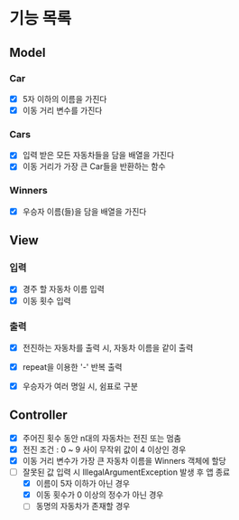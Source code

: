 # 기능 목록

## Model
### Car
- [x] 5자 이하의 이름을 가진다
- [x] 이동 거리 변수를 가진다

### Cars
- [x] 입력 받은 모든 자동차들을 담을 배열을 가진다
- [x] 이동 거리가 가장 큰 Car들을 반환하는 함수

### Winners
- [x] 우승자 이름(들)을 담을 배열을 가진다

## View
### 입력
- [x] 경주 할 자동차 이름 입력
- [x] 이동 횟수 입력

### 출력
- [x] 전진하는 자동차를 출력 시, 자동차 이름을 같이 출력
- [x] repeat을 이용한 '-' 반복 출력
- [x] 우승자가 여러 명일 시, 쉼표로 구분


## Controller
- [x] 주어진 횟수 동안 n대의 자동차는 전진 또는 멈춤
- [x] 전진 조건 : 0 ~ 9 사이 무작위 값이 4 이상인 경우
- [x] 이동 거리 변수가 가장 큰 자동차 이름을 Winners 객체에 할당
- [ ] 잘못된 값 입력 시 IllegalArgumentException 발생 후 앱 종료
  - [x] 이름이 5자 이하가 아닌 경우
  - [x] 이동 횟수가 0 이상의 정수가 아닌 경우
  - [ ] 동명의 자동차가 존재할 경우